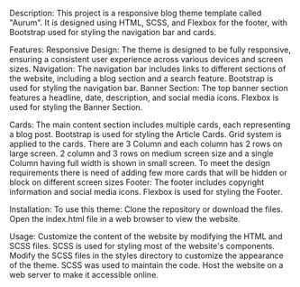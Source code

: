 Description:
This project is a responsive blog theme template called "Aurum". It is designed using HTML, SCSS, and Flexbox for the footer, with Bootstrap used for styling the navigation bar and cards.

Features:
Responsive Design: The theme is designed to be fully responsive, ensuring a consistent user experience across various devices and screen sizes.
Navigation: The navigation bar includes links to different sections of the website, including a blog section and a search feature. Bootstrap is used for styling the navigation bar.
Banner Section: The top banner section features a headline, date, description, and social media icons. Flexbox is used for styling the Banner Section.

Cards: The main content section includes multiple cards, each representing a blog post. Bootstrap is used for styling the Article Cards. Grid system is applied to the cards. There are 3 Column and each column has 2 rows on large screen. 2 column and 3 rows on medium screen size and a single Column having full width is shown in small screen.
To meet the design requirements there is need of adding few more cards that will be hidden or block on different screen sizes
Footer: The footer includes copyright information and social media icons. Flexbox is used for styling the Footer.

Installation:
To use this theme:
Clone the repository or download the files.
Open the index.html file in a web browser to view the website.

Usage:
Customize the content of the website by modifying the HTML and SCSS files.
SCSS is used for styling most of the website's components. Modify the SCSS files in the styles directory to customize the appearance of the theme. SCSS was used to maintain the code.
Host the website on a web server to make it accessible online.
